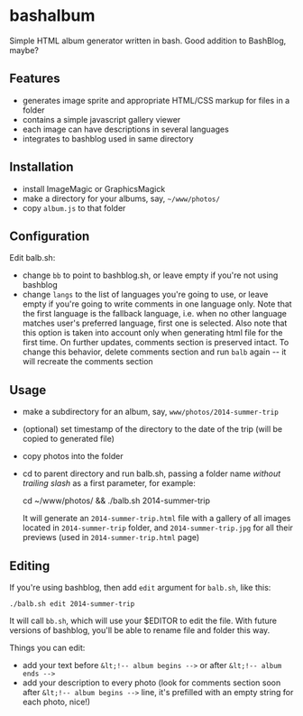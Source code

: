 bashalbum
=========

Simple HTML album generator written in bash.
Good addition to BashBlog, maybe?

Features
--------

- generates image sprite and appropriate HTML/CSS markup for files in a folder
- contains a simple javascript gallery viewer
- each image can have descriptions in several languages
- integrates to bashblog used in same directory

Installation
------------

- install ImageMagic or GraphicsMagick
- make a directory for your albums, say, `~/www/photos/`
- copy `album.js` to that folder

Configuration
-------------

Edit balb.sh:
- change `bb` to point to bashblog.sh, or leave empty if you're not using bashblog
- change `langs` to the list of languages you're going to use, or leave empty
  if you're going to write comments in one language only.
  Note that the first language is the fallback language, i.e. when no other
  language matches user's preferred language, first one is selected.
  Also note that this option is taken into account only when generating html file
  for the first time. On further updates, comments section is preserved intact.
  To change this behavior, delete comments section and run `balb` again -- it
  will recreate the comments section

Usage
-----

- make a subdirectory for an album, say, `www/photos/2014-summer-trip`
- (optional) set timestamp of the directory to the date of the trip (will be
  copied to generated file)
- copy photos into the folder
- cd to parent directory and run balb.sh, passing a folder name *without
  trailing slash* as a first parameter, for example:

    cd ~/www/photos/ && ./balb.sh 2014-summer-trip

  It will generate an `2014-summer-trip.html` file with a gallery of all images
  located in `2014-summer-trip` folder, and `2014-summer-trip.jpg` for all their
  previews (used in `2014-summer-trip.html` page)

Editing
-------

If you're using bashblog, then add `edit` argument for `balb.sh`, like this:

    ./balb.sh edit 2014-summer-trip

It will call `bb.sh`, which will use your $EDITOR to edit the file. With future
versions of bashblog, you'll be able to rename file and folder this way.

Things you can edit:
- add your text before `&lt;!-- album begins -->` or after `&lt;!-- album ends -->`
- add your description to every photo
  (look for comments section soon after `&lt;!-- album begins -->` line,
  it's prefilled with an empty string for each photo, nice!)

